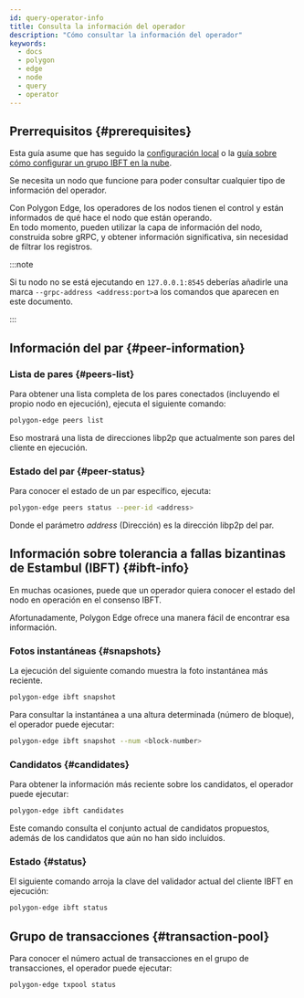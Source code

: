 ```yaml
---
id: query-operator-info
title: Consulta la información del operador
description: "Cómo consultar la información del operador"
keywords:
  - docs
  - polygon
  - edge
  - node
  - query
  - operator
---
```


## Prerrequisitos {#prerequisites}

Esta guía asume que has seguido la [configuración local](/docs/edge/get-started/set-up-ibft-locally) o la [guía sobre cómo configurar un grupo IBFT en la nube](/docs/edge/get-started/set-up-ibft-on-the-cloud).

Se necesita un nodo que funcione para poder consultar cualquier tipo de información del operador.

Con Polygon Edge, los operadores de los nodos tienen el control y están informados de qué hace el nodo que están operando.<br />
En todo momento, pueden utilizar la capa de información del nodo, construida sobre gRPC, y obtener información significativa, sin necesidad de filtrar los registros.

:::note

Si tu nodo no se está ejecutando en `127.0.0.1:8545` deberías añadirle una marca `--grpc-address <address:port>`a los comandos que aparecen en este documento.

:::

## Información del par {#peer-information}

### Lista de pares {#peers-list}

Para obtener una lista completa de los pares conectados (incluyendo el propio nodo en ejecución), ejecuta el siguiente comando:
````bash
polygon-edge peers list
````

Eso mostrará una lista de direcciones libp2p que actualmente son pares del cliente en ejecución.

### Estado del par {#peer-status}

Para conocer el estado de un par específico, ejecuta:
````bash
polygon-edge peers status --peer-id <address>
````
Donde el parámetro *address* (Dirección) es la dirección libp2p del par.

## Información sobre tolerancia a fallas bizantinas de Estambul (IBFT) {#ibft-info}

En muchas ocasiones, puede que un operador quiera conocer el estado del nodo en operación en el consenso IBFT.

Afortunadamente, Polygon Edge ofrece una manera fácil de encontrar esa información.

### Fotos instantáneas {#snapshots}

La ejecución del siguiente comando muestra la foto instantánea más reciente.
````bash
polygon-edge ibft snapshot
````
Para consultar la instantánea a una altura determinada (número de bloque), el operador puede ejecutar:
````bash
polygon-edge ibft snapshot --num <block-number>
````

### Candidatos {#candidates}

Para obtener la información más reciente sobre los candidatos, el operador puede ejecutar:
````bash
polygon-edge ibft candidates
````
Este comando consulta el conjunto actual de candidatos propuestos, además de los candidatos que aún no han sido incluidos.

### Estado {#status}

El siguiente comando arroja la clave del validador actual del cliente IBFT en ejecución:
````bash
polygon-edge ibft status
````

## Grupo de transacciones {#transaction-pool}

Para conocer el número actual de transacciones en el grupo de transacciones, el operador puede ejecutar:
````bash
polygon-edge txpool status
````
